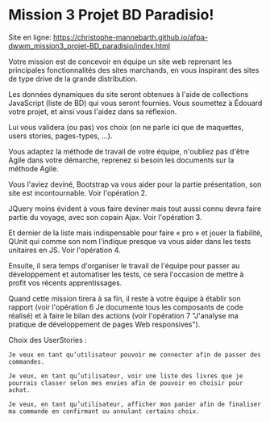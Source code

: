 # Mission 3 Projet BD Paradisio!

Site en ligne: https://christophe-mannebarth.github.io/afpa-dwwm_mission3_projet-BD_paradisio/index.html

Votre mission est de concevoir en équipe un site web reprenant les principales fonctionnalités des sites marchands, 
en vous inspirant des sites de type drive de la grande distribution. 

Les données dynamiques du site seront obtenues à l'aide de collections JavaScript (liste de BD) qui vous seront fournies.
Vous soumettez à Édouard votre projet, et ainsi vous l'aidez dans sa réflexion.

Lui vous validera (ou pas) vos choix (on ne parle ici que de maquettes, users stories, pages-types, ...).

Vous adaptez la méthode de travail de votre équipe, n'oubliez pas d'être Agile dans votre démarche, 
reprenez si besoin les documents sur la méthode Agile.

Vous l'aviez deviné, Bootstrap va vous aider pour la partie présentation, son site est incontournable. Voir l'opération 2.

JQuery moins évident à vous faire deviner mais tout aussi connu devra faire partie du voyage, 
avec son copain Ajax. Voir l'opération 3.

Et dernier de la liste mais indispensable pour faire « pro » et jouer la fiabilité, 
QUnit qui comme son nom l'indique presque va vous aider dans les tests unitaires en JS. Voir l'opération 4.

Ensuite, il sera temps d'organiser le travail de l'équipe pour passer au développement et automatiser les tests, 
ce sera l'occasion de mettre à profit vos récents apprentissages.

Quand cette mission tirera à sa fin, il reste à votre équipe à établir son rapport 
(voir l'opération 6 Je documente tous les composants de code réalisé) et à faire le bilan des actions 
(voir l'opération 7 "J'analyse ma pratique de développement de pages Web responsives").

Choix des UserStories :

    Je veux en tant qu’utilisateur pouvoir me connecter afin de passer des commandes.

    Je veux, en tant qu’utilisateur, voir une liste des livres que je pourrais classer selon mes envies afin de pouvoir en choisir pour achat.

    Je veux, en tant qu’utilisateur, afficher mon panier afin de finaliser ma commande en confirmant ou annulant certains choix.

